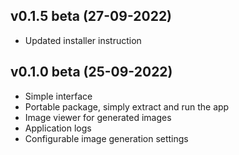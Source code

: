 
## v0.1.5 beta (27-09-2022)
- Updated installer instruction

## v0.1.0 beta (25-09-2022)
- Simple interface
- Portable package, simply extract and run the app
- Image viewer for generated images
- Application logs
- Configurable image generation settings
